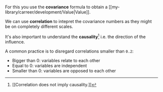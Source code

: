 For this you use the **covariance** formula to obtain a [[my-library/carreer/development/Value|Value]].

We can use **correlation** to intepret the covariance numbers as they might be on completely different scales.

It's also important to understand the **causality**[^1] i.e. the direction of the influence.

A common practice is to disregard correlations smaller than `0.2`:

- Bigger than 0: variables relate to each other
- Equal to 0: variables are independent
- Smaller than 0: variables are opposed to each other

[^1]: [[Correlation does not imply causality.]]
